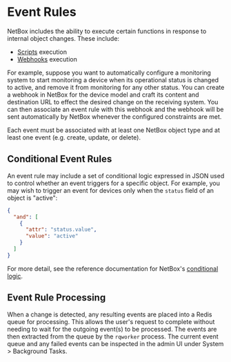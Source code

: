 # Event Rules

NetBox includes the ability to execute certain functions in response to internal object changes. These include:

* [Scripts](../customization/custom-scripts.md) execution
* [Webhooks](../integrations/webhooks.md) execution

For example, suppose you want to automatically configure a monitoring system to start monitoring a device when its operational status is changed to active, and remove it from monitoring for any other status. You can create a webhook in NetBox for the device model and craft its content and destination URL to effect the desired change on the receiving system. You can then associate an event rule with this webhook and the webhook will be sent automatically by NetBox whenever the configured constraints are met.

Each event must be associated with at least one NetBox object type and at least one event (e.g. create, update, or delete).

## Conditional Event Rules

An event rule may include a set of conditional logic expressed in JSON used to control whether an event triggers for a specific object. For example, you may wish to trigger an event for devices only when the `status` field of an object is "active":

```json
{
  "and": [
    {
      "attr": "status.value",
      "value": "active"
    }
  ]
}
```

For more detail, see the reference documentation for NetBox's [conditional logic](../reference/conditions.md).

## Event Rule Processing

When a change is detected, any resulting events are placed into a Redis queue for processing. This allows the user's request to complete without needing to wait for the outgoing event(s) to be processed. The events are then extracted from the queue by the `rqworker` process. The current event queue and any failed events can be inspected in the admin UI under System > Background Tasks.
